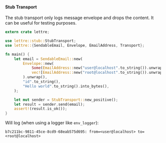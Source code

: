 #### Stub Transport

The stub transport only logs message envelope and drops the content. It can be useful for
testing purposes.

```rust
extern crate lettre;

use lettre::stub::StubTransport;
use lettre::{SendableEmail, Envelope, EmailAddress, Transport};

fn main() {
    let email = SendableEmail::new(
        Envelope::new(
            Some(EmailAddress::new("user@localhost".to_string()).unwrap()),
            vec![EmailAddress::new("root@localhost".to_string()).unwrap()],
        ).unwrap(),
        "id".to_string(),
        "Hello world".to_string().into_bytes(),
    );

    let mut sender = StubTransport::new_positive();
    let result = sender.send(email);
    assert!(result.is_ok());
}
```

Will log (when using a logger like `env_logger`):

```text
b7c211bc-9811-45ce-8cd9-68eab575d695: from=<user@localhost> to=<root@localhost>
```
